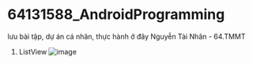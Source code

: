 # 64131588_AndroidProgramming
lưu bài tập, dự án cá nhân, thực hành ở đây
Nguyễn Tài Nhân - 64.TMMT

1. ListView
![image](https://github.com/user-attachments/assets/cca85730-b530-4197-8499-bf00ec816084)


